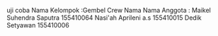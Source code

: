 uji coba
Nama Kelompok :Gembel Crew
Nama Nama Anggota :
Maikel Suhendra Saputra 155410064 
Nasi'ah Aprileni a.s 155410015
Dedik Setyawan 155410006
